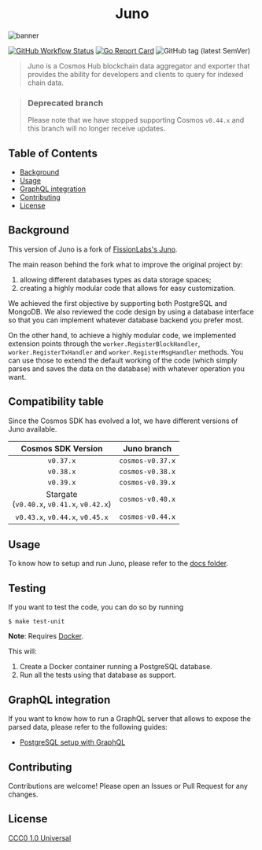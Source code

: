 <div align="center">
  <h1> Juno </h1>
</div>

![banner](.docs/.img/logo.png)

[![GitHub Workflow Status](https://img.shields.io/github/workflow/status/desmos-labs/juno/Tests)](https://github.com/forbole/juno/actions?query=workflow%3ATests)
[![Go Report Card](https://goreportcard.com/badge/github.com/forbole/juno)](https://goreportcard.com/report/github.com/forbole/juno)
![GitHub tag (latest SemVer)](https://img.shields.io/github/v/tag/forbole/juno)

> Juno is a Cosmos Hub blockchain data aggregator and exporter that provides the ability for developers and clients to query for indexed chain data.

> ### Deprecated branch
> Please note that we have stopped supporting Cosmos `v0.44.x` and this branch will no longer receive updates.

## Table of Contents
  - [Background](#background)
  - [Usage](#usage)
  - [GraphQL integration](#graphql-integration)
  - [Contributing](#contributing)
  - [License](#license)

## Background
This version of Juno is a fork of [FissionLabs's Juno](https://github.com/fissionlabsio/juno). 

The main reason behind the fork what to improve the original project by: 

1. allowing different databases types as data storage spaces;
2. creating a highly modular code that allows for easy customization.

We achieved the first objective by supporting both PostgreSQL and MongoDB. We also reviewed the code design by using a database interface so that you can implement whatever database backend you prefer most. 

On the other hand, to achieve a highly modular code, we implemented extension points through the `worker.RegisterBlockHandler`, `worker.RegisterTxHandler` and `worker.RegisterMsgHandler` methods. You can use those to extend the default working of the code (which simply parses and saves the data on the database) with whatever operation you want.    

## Compatibility table
Since the Cosmos SDK has evolved a lot, we have different versions of Juno available.

|               Cosmos SDK Version                |   Juno branch    |
|:-----------------------------------------------:|:----------------:|
|                    `v0.37.x`                    | `cosmos-v0.37.x` |
|                    `v0.38.x`                    | `cosmos-v0.38.x` |
|                    `v0.39.x`                    | `cosmos-v0.39.x` |
| Stargate <br> (`v0.40.x`, `v0.41.x`, `v0.42.x`) | `cosmos-v0.40.x` |
|         `v0.43.x`, `v0.44.x`, `v0.45.x`         | `cosmos-v0.44.x` |

## Usage
To know how to setup and run Juno, please refer to the [docs folder](.docs).

## Testing
If you want to test the code, you can do so by running

```shell
$ make test-unit
```

**Note**: Requires [Docker](https://docker.com).

This will:
1. Create a Docker container running a PostgreSQL database.
2. Run all the tests using that database as support.

## GraphQL integration
If you want to know how to run a GraphQL server that allows to expose the parsed data, please refer to the following guides: 

- [PostgreSQL setup with GraphQL](.docs/postgres-graphql-setup.md)

## Contributing
Contributions are welcome! Please open an Issues or Pull Request for any changes.

## License
[CCC0 1.0 Universal](https://creativecommons.org/share-your-work/public-domain/cc0/)
